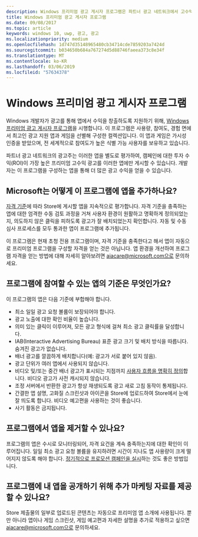 ```yaml
---
description: Windows 프리미엄 광고 게시자 프로그램은 파트너 광고 네트워크에서 고수익 프리미엄 광고의 대상으로 삼을 수 있는, 선별된 광고 지원 앱 컬렉션으로 구성됩니다. 이 프로그램을 구성하는 앱은 사용량, 참여율 및 경험 면에서 최고입니다.
title: Windows 프리미엄 광고 게시자 프로그램
ms.date: 09/08/2017
ms.topic: article
keywords: windows 10, uwp, 광고, 광고
ms.localizationpriority: medium
ms.openlocfilehash: 1d747d35148965480cb34714cde7859203a7424d
ms.sourcegitcommit: b034650b684a767274d5d88746faeea373c8e34f
ms.translationtype: MT
ms.contentlocale: ko-KR
ms.lasthandoff: 03/06/2019
ms.locfileid: "57634378"
---
```

# <a name="windows-premium-ads-publishers-program"></a>Windows 프리미엄 광고 게시자 프로그램

Windows 개발자가 광고를 통해 앱에서 수익을 창출하도록 지원하기 위해, [Windows 프리미엄 광고 게시자 프로그램](https://www.windowspremiumapps.com)을 시행합니다. 이 프로그램은 사용량, 참여도, 경험 면에서 최고인 광고 지원 앱과 게임을 선별해 구성한 컬렉션입니다. 이 앱과 게임은 가시성 인증을 받았으며, 전 세계적으로 참여도가 높은 식별 가능 사용자를 보유하고 있습니다.

파트너 광고 네트워크의 광고주는 이러한 앱을 별도로 평가하여, 캠페인에 대한 투자 수익(ROI)이 가장 높은 프리미엄 고수익 광고를 이러한 앱에만 게시할 수 있습니다. 개발자는 이 프로그램을 구성하는 앱을 통해 더 많은 광고 수익을 얻을 수 있습니다.

## <a name="how-does-microsoft-add-apps-to-this-program"></a>Microsoft는 어떻게 이 프로그램에 앱을 추가하나요? 

[자격 기준](#what-are-the-criteria-for-apps-in-the-program)에 따라 Store에 게시할 앱을 지속적으로 평가합니다. 자격 기준을 충족하는 앱에 대한 엄격한 수동 검토 과정을 거쳐 사용자 환경이 원활하고 명확하게 정의되었는지, 의도하지 않은 클릭을 피하도록 광고가 잘 배치되었는지 확인합니다. 자동 및 수동 심사 프로세스를 모두 통과한 앱이 프로그램에 추가됩니다.

이 프로그램은 현재 초청 전용 프로그램이며, 자격 기준을 충족한다고 해서 앱이 자동으로 프리미엄 프로그램을 구성할 자격을 얻는 것은 아닙니다. 앱 환경을 개선하여 프로그램 자격을 얻는 방법에 대해 자세히 알아보려면 aiacare@microsoft.com으로 문의하세요.

## <a name="what-are-the-criteria-for-apps-in-the-program"></a>프로그램에 참여할 수 있는 앱의 기준은 무엇인가요?

이 프로그램의 앱은 다음 기준에 부합해야 합니다.

* 최소 일일 광고 요청 볼륨이 보장되어야 합니다. 
* 광고 노출에 대한 확인 비율이 높습니다. 
* 의미 있는 클릭이 이루어져, 모든 광고 형식에 걸쳐 최소 광고 클릭률을 달성합니다. 
* IAB(Interactive Advertising Bureau) 표준 광고 크기 및 배치 방식을 따릅니다. 숨겨진 광고가 없습니다.
* 배너 광고를 깔끔하게 배치합니다(예: 광고가 서로 붙어 있지 않음).
* 광고 단위가 여러 앱에서 사용되지 않습니다.
* 비디오 및/또는 중간 배너 광고가 표시되는 지점까지 [사용자 흐름을 명확히 정의](https://blogs.windows.com/buildingapps/2017/08/31/best-practices-using-video-ads-windows-apps/)합니다. 비디오 광고가 사전 캐시되지 않습니다. 
* 조정 서버에서 반환한 광고가 항상 재생되도록 광고 새로 고침 동작이 통제됩니다.
* 간결한 앱 설명, 고화질 스크린샷과 아이콘을 Store에 업로드하여 Store에서 눈에 잘 띄도록 합니다. 비디오 예고편을 사용하는 것이 좋습니다.
* 사기 활동은 금지됩니다.

## <a name="can-apps-get-removed-from-the-program"></a>프로그램에서 앱을 제거할 수 있나요?

프로그램의 앱은 수시로 모니터링되어, 자격 요건을 계속 충족하는지에 대한 확인이 이루어집니다. 일일 최소 광고 요청 볼륨을 유지하려면 시간이 지나도 앱 사용량이 크게 떨어지지 않도록 해야 합니다. [정기적으로 프로모션 캠페인을 실시](https://developer.microsoft.com/en-us/store/promote-your-apps)하는 것도 좋은 방법입니다.

## <a name="can-i-provide-additional-marketing-material-to-showcase-my-app-in-the-program"></a>프로그램에 내 앱을 공개하기 위해 추가 마케팅 자료를 제공할 수 있나요? 

Store 제출물의 일부로 업로드된 콘텐츠는 자동으로 프리미엄 앱 소개에 사용됩니다. 뿐만 아니라 앱이나 게임 스크린샷, 게임 예고편과 자세한 설명을 추가로 적용하고 싶으면 aiacare@microsoft.com으로 문의하세요.
